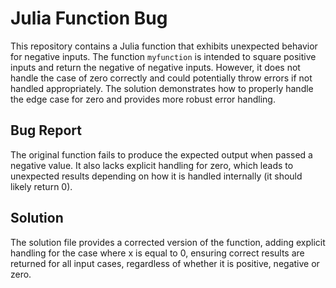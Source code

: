 # Julia Function Bug

This repository contains a Julia function that exhibits unexpected behavior for negative inputs. The function `myfunction` is intended to square positive inputs and return the negative of negative inputs. However, it does not handle the case of zero correctly and could potentially throw errors if not handled appropriately.  The solution demonstrates how to properly handle the edge case for zero and provides more robust error handling. 

## Bug Report

The original function fails to produce the expected output when passed a negative value. It also lacks explicit handling for zero, which leads to unexpected results depending on how it is handled internally (it should likely return 0).

## Solution

The solution file provides a corrected version of the function, adding explicit handling for the case where x is equal to 0, ensuring correct results are returned for all input cases, regardless of whether it is positive, negative or zero.